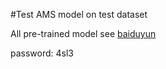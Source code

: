 #Test AMS model on test dataset

All pre-trained model see [baiduyun](http://pan.baidu.com/s/1hrZxSiS)

password: 4sl3
